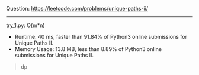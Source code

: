 Question: https://leetcode.com/problems/unique-paths-ii/

---

try_1.py: O(m*n)
* Runtime: 40 ms, faster than 91.84% of Python3 online submissions for Unique Paths II.
* Memory Usage: 13.8 MB, less than 8.89% of Python3 online submissions for Unique Paths II.

> dp
